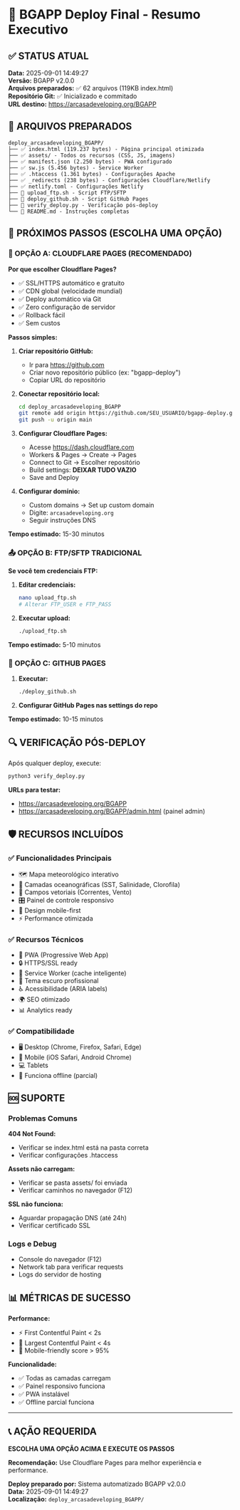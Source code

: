 # 🚀 BGAPP Deploy Final - Resumo Executivo

## ✅ STATUS ATUAL
**Data:** 2025-09-01 14:49:27  
**Versão:** BGAPP v2.0.0  
**Arquivos preparados:** ✅ 62 arquivos (119KB index.html)  
**Repositório Git:** ✅ Inicializado e commitado  
**URL destino:** https://arcasadeveloping.org/BGAPP  

## 📁 ARQUIVOS PREPARADOS
```
deploy_arcasadeveloping_BGAPP/
├── ✅ index.html (119.237 bytes) - Página principal otimizada
├── ✅ assets/ - Todos os recursos (CSS, JS, imagens)
├── ✅ manifest.json (2.250 bytes) - PWA configurado
├── ✅ sw.js (5.456 bytes) - Service Worker
├── ✅ .htaccess (1.361 bytes) - Configurações Apache
├── ✅ _redirects (238 bytes) - Configurações Cloudflare/Netlify
├── ✅ netlify.toml - Configurações Netlify
├── 📜 upload_ftp.sh - Script FTP/SFTP
├── 📜 deploy_github.sh - Script GitHub Pages
├── 📜 verify_deploy.py - Verificação pós-deploy
└── 📖 README.md - Instruções completas
```

## 🎯 PRÓXIMOS PASSOS (ESCOLHA UMA OPÇÃO)

### 🌟 OPÇÃO A: CLOUDFLARE PAGES (RECOMENDADO)

**Por que escolher Cloudflare Pages?**
- ✅ SSL/HTTPS automático e gratuito
- ✅ CDN global (velocidade mundial)
- ✅ Deploy automático via Git
- ✅ Zero configuração de servidor
- ✅ Rollback fácil
- ✅ Sem custos

**Passos simples:**

1. **Criar repositório GitHub:**
   - Ir para https://github.com
   - Criar novo repositório público (ex: "bgapp-deploy")
   - Copiar URL do repositório

2. **Conectar repositório local:**
   ```bash
   cd deploy_arcasadeveloping_BGAPP
   git remote add origin https://github.com/SEU_USUARIO/bgapp-deploy.git
   git push -u origin main
   ```

3. **Configurar Cloudflare Pages:**
   - Acesse https://dash.cloudflare.com
   - Workers & Pages → Create → Pages
   - Connect to Git → Escolher repositório
   - Build settings: **DEIXAR TUDO VAZIO**
   - Save and Deploy

4. **Configurar domínio:**
   - Custom domains → Set up custom domain
   - Digite: `arcasadeveloping.org`
   - Seguir instruções DNS

**Tempo estimado:** 15-30 minutos

### 📤 OPÇÃO B: FTP/SFTP TRADICIONAL

**Se você tem credenciais FTP:**

1. **Editar credenciais:**
   ```bash
   nano upload_ftp.sh
   # Alterar FTP_USER e FTP_PASS
   ```

2. **Executar upload:**
   ```bash
   ./upload_ftp.sh
   ```

**Tempo estimado:** 5-10 minutos

### 🐙 OPÇÃO C: GITHUB PAGES

1. **Executar:**
   ```bash
   ./deploy_github.sh
   ```

2. **Configurar GitHub Pages nas settings do repo**

**Tempo estimado:** 10-15 minutos

## 🔍 VERIFICAÇÃO PÓS-DEPLOY

Após qualquer deploy, execute:
```bash
python3 verify_deploy.py
```

**URLs para testar:**
- https://arcasadeveloping.org/BGAPP
- https://arcasadeveloping.org/BGAPP/admin.html (painel admin)

## 🛡️ RECURSOS INCLUÍDOS

### ✅ Funcionalidades Principais
- 🗺️ Mapa meteorológico interativo
- 🌊 Camadas oceanográficas (SST, Salinidade, Clorofila)
- 💨 Campos vetoriais (Correntes, Vento)
- 🎛️ Painel de controle responsivo
- 📱 Design mobile-first
- ⚡ Performance otimizada

### ✅ Recursos Técnicos
- 📱 PWA (Progressive Web App)
- 🔒 HTTPS/SSL ready
- 🚀 Service Worker (cache inteligente)
- 🎨 Tema escuro profissional
- ♿ Acessibilidade (ARIA labels)
- 🌍 SEO otimizado
- 📊 Analytics ready

### ✅ Compatibilidade
- 🖥️ Desktop (Chrome, Firefox, Safari, Edge)
- 📱 Mobile (iOS Safari, Android Chrome)
- 💻 Tablets
- 🔌 Funciona offline (parcial)

## 🆘 SUPORTE

### Problemas Comuns

**404 Not Found:**
- Verificar se index.html está na pasta correta
- Verificar configurações .htaccess

**Assets não carregam:**
- Verificar se pasta assets/ foi enviada
- Verificar caminhos no navegador (F12)

**SSL não funciona:**
- Aguardar propagação DNS (até 24h)
- Verificar certificado SSL

### Logs e Debug
- Console do navegador (F12)
- Network tab para verificar requests
- Logs do servidor de hosting

## 📊 MÉTRICAS DE SUCESSO

**Performance:**
- ⚡ First Contentful Paint < 2s
- 🚀 Largest Contentful Paint < 4s
- 📱 Mobile-friendly score > 95%

**Funcionalidade:**
- ✅ Todas as camadas carregam
- ✅ Painel responsivo funciona
- ✅ PWA instalável
- ✅ Offline parcial funciona

---

## 📞 AÇÃO REQUERIDA

**ESCOLHA UMA OPÇÃO ACIMA E EXECUTE OS PASSOS**

**Recomendação:** Use Cloudflare Pages para melhor experiência e performance.

**Deploy preparado por:** Sistema automatizado BGAPP v2.0.0  
**Data:** 2025-09-01 14:49:27  
**Localização:** `deploy_arcasadeveloping_BGAPP/`
